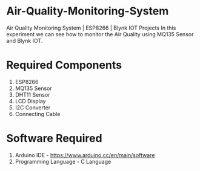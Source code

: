 # Air-Quality-Monitoring-System

Air Quality Monitoring System | ESP8266 | Blynk IOT Projects
  In this experiment we can see how to monitor the Air Quality using MQ135 Sensor and Blynk IOT.

Required Components
==================

1. ESP8266
2. MQ135 Sensor
3. DHT11 Sensor
4. LCD Display
5. I2C Converter
6. Connecting Cable

Software Required
===============
1. Arduino IDE - https://www.arduino.cc/en/main/software
2. Programming Language - C Language
